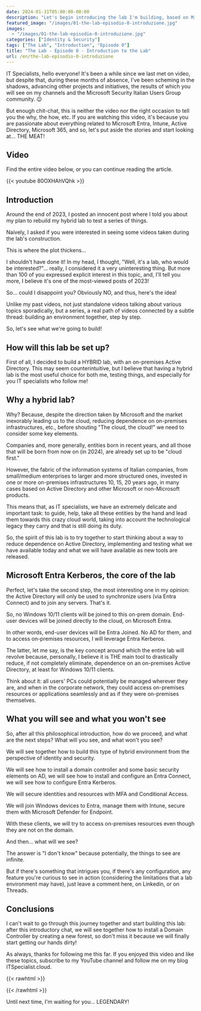 ```yaml
---
date: 2024-01-31T05:00:00-00:00
description: "Let's begin introducing the lab I'm building, based on Microsoft Entra, Active Directory, Microsoft Intune, Microsoft 365, and Microsoft Defender for Endpoint."
featured_image: "/images/01-the-lab-episodio-0-introduzione.jpg"
images:
  - "/images/01-the-lab-episodio-0-introduzione.jpg"
categories: ["Identity & Security"]
tags: ["The Lab", "Introduction", "Episode 0"]
title: "The Lab - Episode 0 - Introduction to the Lab"
url: /en/the-lab-episodio-0-introduzione
---
```


IT Specialists, hello everyone! It's been a while since we last met on video, but despite that, during these months of absence, I've been scheming in the shadows, advancing other projects and initiatives, the results of which you will see on my channels and the Microsoft Security Italian Users Group community. 😉

But enough chit-chat, this is neither the video nor the right occasion to tell you the why, the how, etc. If you are watching this video, it's because you are passionate about everything related to Microsoft Entra, Intune, Active Directory, Microsoft 365, and so, let's put aside the stories and start looking at... THE MEAT!

## Video
Find the entire video below, or you can continue reading the article.

{{< youtube 80OXHAhVQhk >}}

## Introduction

Around the end of 2023, I posted an innocent post where I told you about my plan to rebuild my hybrid lab to test a series of things.

Naively, I asked if you were interested in seeing some videos taken during the lab's construction.

This is where the plot thickens...

I shouldn't have done it! In my head, I thought, "Well, it's a lab, who would be interested?"... really, I considered it a very uninteresting thing. But more than 100 of you expressed explicit interest in this topic, and, I'll tell you more, I believe it's one of the most-viewed posts of 2023!

So... could I disappoint you? Obviously NO, and thus, here's the idea!

Unlike my past videos, not just standalone videos talking about various topics sporadically, but a series, a real path of videos connected by a subtle thread: building an environment together, step by step.

So, let's see what we're going to build!

## How will this lab be set up?

First of all, I decided to build a HYBRID lab, with an on-premises Active Directory. This may seem counterintuitive, but I believe that having a hybrid lab is the most useful choice for both me, testing things, and especially for you IT specialists who follow me!

## Why a hybrid lab?

Why? Because, despite the direction taken by Microsoft and the market inexorably leading us to the cloud, reducing dependence on on-premises infrastructures, etc., before shouting "The cloud, the cloud!" we need to consider some key elements.

Companies and, more generally, entities born in recent years, and all those that will be born from now on (in 2024), are already set up to be "cloud first."

However, the fabric of the information systems of Italian companies, from small/medium enterprises to larger and more structured ones, invested in one or more on-premises infrastructures 10, 15, 20 years ago, in many cases based on Active Directory and other Microsoft or non-Microsoft products.

This means that, as IT specialists, we have an extremely delicate and important task: to guide, help, take all these entities by the hand and lead them towards this crazy cloud world, taking into account the technological legacy they carry and that is still doing its duty.

So, the spirit of this lab is to try together to start thinking about a way to reduce dependence on Active Directory, implementing and testing what we have available today and what we will have available as new tools are released.

## Microsoft Entra Kerberos, the core of the lab

Perfect, let's take the second step, the most interesting one in my opinion: the Active Directory will only be used to synchronize users (via Entra Connect) and to join any servers. That's it.

So, no Windows 10/11 clients will be joined to this on-prem domain. End-user devices will be joined directly to the cloud, on Microsoft Entra.

In other words, end-user devices will be Entra Joined. No AD for them, and to access on-premises resources, I will leverage Entra Kerberos.

The latter, let me say, is the key concept around which the entire lab will revolve because, personally, I believe it is THE main tool to drastically reduce, if not completely eliminate, dependence on an on-premises Active Directory, at least for Windows 10/11 clients.

Think about it: all users' PCs could potentially be managed wherever they are, and when in the corporate network, they could access on-premises resources or applications seamlessly and as if they were on-premises themselves.

## What you will see and what you won't see

So, after all this philosophical introduction, how do we proceed, and what are the next steps? What will you see, and what won't you see?

We will see together how to build this type of hybrid environment from the perspective of identity and security.

We will see how to install a domain controller and some basic security elements on AD, we will see how to install and configure an Entra Connect, we will see how to configure Entra Kerberos.

We will secure identities and resources with MFA and Conditional Access.

We will join Windows devices to Entra, manage them with Intune, secure them with Microsoft Defender for Endpoint.

With these clients, we will try to access on-premises resources even though they are not on the domain.

And then... what will we see?

The answer is "I don't know" because potentially, the things to see are infinite.

But if there's something that intrigues you, if there's any configuration, any feature you're curious to see in action (considering the limitations that a lab environment may have), just leave a comment here, on Linkedin, or on Threads.

## Conclusions

I can't wait to go through this journey together and start building this lab: after this introductory chat, we will see together how to install a Domain Controller by creating a new forest, so don't miss it because we will finally start getting our hands dirty!

As always, thanks for following me this far. If you enjoyed this video and like these topics, subscribe to my YouTube channel and follow me on my blog ITSpecialist.cloud.

{{< rawhtml >}}
  <script src="https://apis.google.com/js/platform.js"></script>
  <div class="g-ytsubscribe" data-channelid="UCDNe_oC28ozt_LJ-8kWQbEA" data-layout="full" data-count="hidden"></div>
{{< /rawhtml >}}

Until next time, I'm waiting for you... LEGENDARY!
